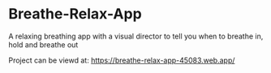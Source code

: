 # Breathe-Relax-App

A relaxing breathing app with a visual director to tell you when to breathe in, hold and breathe out

Project can be viewd at: https://breathe-relax-app-45083.web.app/
